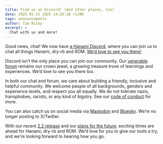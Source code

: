 ```yaml
---
title: Find us on Discord! (And other places, too)
date: 2025-02-21 2025 14:35:18 +1100
tags: announcements
author: Tim Riley
excerpt: >
  Chat with us and more!
---
```


Good news, chat! We now have [a Hanami Discord](https://discord.gg/KFCxDmk3JQ), where you can join us to chat all things Hanami, dry-rb and ROM. [We’d love to see you there!](https://discord.gg/KFCxDmk3JQ)

Discord isn’t the only place you can join our community. Our [venerable forum](https://discourse.hanamirb.org) remains our crown jewel, a growing treasure trove of learnings and experiences. We’d love to see you there too.

In both our chat and forum, we care about building a friendly, inclusive and helpful community. We welcome people of all backgrounds, genders and experience levels, and respect you all equally. We do not tolerate nazis, transphobes, racists, or any kind of bigotry. See our [code of conduct](https://hanamirb.org/community/#code-of-conduct) for more.

You can also catch us on social media via [Mastodon](https://ruby.social/@hanami) and [Bluesky](https://bsky.app/profile/hanamirb.org). We’re no longer posting to X/Twitter.

With our recent [2.2 release](https://hanamirb.org/blog/2024/11/05/hanami-220) and our [plans for the future](https://hanamirb.org/blog/2024/12/10/state-of-hanami-december-2024), exciting times are ahead for Hanami, dry-rb and ROM. We’d love for you to give our tools a try, and we’re looking forward to hearing how you go.
